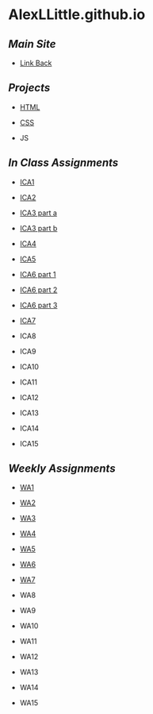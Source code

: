 # AlexLLittle.github.io
## ***Main Site***
- [Link Back](https://alexllittle.github.io)
## ***Projects***

- [HTML](https://alexllittle.github.io/html-midterm/page5.html)
* [CSS](https://alexllittle.github.io)
+ JS

## ***In Class Assignments***

- [ICA1](https://docs.google.com/document/d/1JDSEwtEvC0Of6RxEOlvZQrHjNrTnNo5DohYlHaWtuCg/edit)
* [ICA2](https://docs.google.com/document/d/1yCxQrP3VeUR6NwKcRzrraKp-uCtOgLxP9woE0hUMtiI/edit?usp=sharing)
+ [ICA3 part a](https://alexllittle.github.io/ica/ica3a.html)
* [ICA3 part b](https://alexllittle.github.io/ica3-part2/assets/index.html)
- [ICA4](https://alexllittle.github.io/ica/ica4.html)
* [ICA5](https://alexllittle.github.io/ica/ica5/ica5.html)
+ [ICA6 part 1](https://alexllittle.github.io/ica/ica6/ica6-part1.html)
- [ICA6 part 2](https://alexllittle.github.io/ica/ica6/ica6-part2.html)
+ [ICA6 part 3](https://alexllittle.github.io/ica/ica6/ica6-part3.html)
- [ICA7](https://alexllittle.github.io/ica/ica7/ica7.html)
* ICA8
+ ICA9
- ICA10
* ICA11
+ ICA12
- ICA13
* ICA14
+ ICA15

## ***Weekly Assignments***

- [WA1](https://alexllittle.github.io/wa/wa1.html)
* [WA2](https://alexllittle.github.io/wa/wa2.html)
+ [WA3](https://alexllittle.github.io/wa/wa3.html)
- [WA4](https://alexllittle.github.io/wa/wa4.html)
* [WA5](https://alexllittle.github.io/wa/wa5.html)
+ [WA6](https://alexllittle.github.io/wa/wa6/index.html)
- [WA7](https://alexllittle.github.io/wa/wa7/week7.html)
* WA8
+ WA9
- WA10
* WA11
+ WA12
- WA13
* WA14
+ WA15